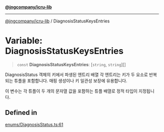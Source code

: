 [**@jngcompany/icru-lib**](../README.md)

***

[@jngcompany/icru-lib](../globals.md) / DiagnosisStatusKeysEntries

# Variable: DiagnosisStatusKeysEntries

> `const` **DiagnosisStatusKeysEntries**: [`string`, `string`][]

DiagnosisStatus 객체의 키에서 파생된 엔트리 배열
각 엔트리는 키가 두 요소로 반복되는 튜플을 포함합니다.
매핑 생성이나 키 일관성 보장에 유용합니다.

이 변수는 각 튜플이 두 개의 문자열 값을 포함하는 튜플 배열로 정적 타입이 지정됩니다.

## Defined in

[enums/DiagnosisStatus.ts:61](https://github.com/jngcompany/icru-lib/blob/463893065235bd00666c18bdf483558e3b5f75c6/src/enums/DiagnosisStatus.ts#L61)

